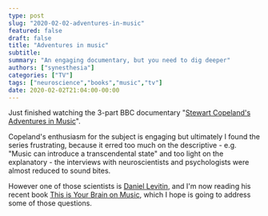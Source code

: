 ```yaml
---
type: post
slug: "2020-02-02-adventures-in-music"
featured: false
draft: false 
title: "Adventures in music"
subtitle: 
summary: "An engaging documentary, but you need to dig deeper"
authors: ["synesthesia"]
categories: ["TV"]
tags: ["neuroscience","books","music","tv"]
date: 2020-02-02T21:04:00-00:00
---
```


Just finished watching the 3-part BBC documentary "[Stewart Copeland's Adventures in Music](https://www.bbc.co.uk/programmes/m000db8k)".

Copeland's enthusiasm for the subject is engaging but ultimately I found the series frustrating, because it erred too much on the descriptive - e.g. "Music can introduce a transcendental state" and too light on the explanatory - the interviews with neuroscientists and psychologists were almost reduced to sound bites.

However one of those scientists is [Daniel Levitin](https://en.m.wikipedia.org/wiki/Daniel_Levitin), and I'm now reading his recent book [This is Your Brain on Music](https://amzn.to/36PFicz), which I hope  is going to address some of those questions.